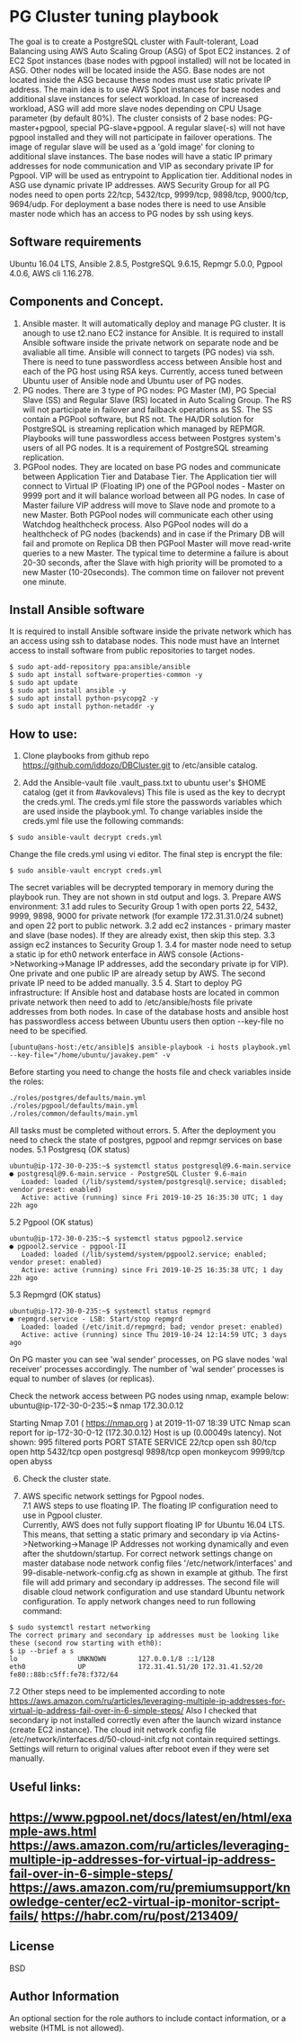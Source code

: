 PG Cluster tuning playbook
=========

The goal is to create a PostgreSQL cluster with Fault-tolerant, Load Balancing using AWS Auto Scaling Group (ASG) of Spot EC2 instances. 2 of EC2 Spot instances (base nodes with pgpool installed) will not be located in ASG. Other nodes will be located inside the ASG. Base nodes are not located inside the ASG because these nodes must use static private IP address.
The main idea is to use AWS Spot instances for base nodes and additional slave instances for select workload. In case of increased workload, ASG will add more slave nodes depending on CPU Usage parameter (by default 80%). The cluster consists of 2 base nodes: PG-master+pgpool, special PG-slave+pgpool. A regular slave(-s) will not have pgpool installed and they will not participate in failover operations. The image of regular slave will be used as a 'gold image' for cloning to additional slave instances.
The base nodes will have a static IP primary addresses for node communication and VIP as secondary private IP for Pgpool. VIP will be used as entrypoint to Application tier. Additional nodes in ASG use dynamic private IP addresses. AWS Security Group for all PG nodes need to open ports 22/tcp, 5432/tcp, 9999/tcp, 9898/tcp, 9000/tcp, 9694/udp. For deployment a base nodes there is need to use Ansible master node which has an access to PG nodes by ssh using keys.

Software requirements
------------
Ubuntu 16.04 LTS, Ansible 2.8.5, PostgreSQL 9.6.15, Repmgr 5.0.0, Pgpool 4.0.6, AWS cli 1.16.278.

Components and Concept.
--------------
1. Ansible master. 
It will automatically deploy and manage PG cluster. It is anough to use t2.nano EC2 instance for Ansible. It is required to install Ansible software inside the private network on separate node and be avaliable all time. Ansible will connect to targets (PG nodes) via ssh. There is need to tune passwordless access between Ansible host and each of the PG host using RSA keys. Currently, access tuned between Ubuntu user of Ansible node and Ubuntu user of PG nodes. 
2. PG nodes.
There are 3 type of PG nodes: PG Master (M), PG Special Slave (SS) and Regular Slave (RS) located in Auto Scaling Group.
The RS will not participate in failover and failback operations as SS. The SS contain a PGPool software, but RS not.
The HA/DR solution for PostgreSQL is streaming replication which managed by REPMGR.  
Playbooks will tune passwordless access between Postgres system's users of all PG nodes. It is a requirement of PostgreSQL streaming replication.  
3. PGPool nodes.
They are located on base PG nodes and communicate between Application Tier and Database Tier. The Application tier will connect to Virtual IP (Floating IP) one of the PGPool nodes - Master on 9999 port and it will balance worload between all PG nodes. In case of Master failure VIP address will move to Slave node and promote to a new Master. Both PGPool nodes will communicate each other using Watchdog healthcheck process.
Also PGPool nodes will do a healthcheck of PG nodes (backends) and in case if the Primary DB will fail and promote on Replica DB then PGPool Master will move read-write queries to a new Master. The typical time to determine a failure is about 20-30 seconds, after the Slave with high priority will be promoted to a new Master (10-20seconds). The common time on failover not prevent one minute.  

Install Ansible software
---------------
It is required to install Ansible software inside the private network which has an access using ssh to database nodes. This node must have an Internet access to install software from public repositories to target nodes. 
```
$ sudo apt-add-repository ppa:ansible/ansible
$ sudo apt install software-properties-common -y
$ sudo apt update
$ sudo apt install ansible -y
$ sudo apt install python-psycopg2 -y
$ sudo apt install python-netaddr -y
```
How to use:
----------------
1. Clone playbooks from github repo https://github.com/iddozo/DBCluster.git to /etc/ansible catalog.

2. Add the Ansible-vault file .vault_pass.txt to ubuntu user's $HOME catalog (get it from #avkovalevs)
This file is used as the key to decrypt the creds.yml.
The creds.yml file store the passwords variables which are used inside the playbook.yml.
To change variables inside the creds.yml file use the following commands:
```
$ sudo ansible-vault decrypt creds.yml
```
Change the file creds.yml using vi editor. 
The final step is encrypt the file:
```
$ sudo ansible-vault encrypt creds.yml   
```
The secret variables will be decrypted temporary in memory during the playbook run. They are not shown in std output and logs.
3. Prepare AWS environment:
3.1 add rules to Security Group 1 with open ports 22, 5432, 9999, 9898, 9000 for private network (for example 172.31.31.0/24 subnet) and open 22 port to public network.
3.2 add ec2 instances - primary master and slave (base nodes). If they are already exist, then skip this step.
3.3 assign ec2 instances to Security Group 1.
3.4 for master node need to setup a static ip for eth0 network enterface in AWS console (Actions->Networking->Manage IP addresses, add the secondary private ip for VIP). One private and one public IP are already setup by AWS. The second private IP need to be added manually. 
3.5 
4. Start to deploy PG infrastructure:
If Ansible host and database hosts are located in common private network then need to add to /etc/ansible/hosts file private addresses from both nodes. In case of the database hosts and ansible host has passwordless access between Ubuntu users then option --key-file no need to be specified. 
```
[ubuntu@ans-host:/etc/ansible]$ ansible-playbook -i hosts playbook.yml --key-file="/home/ubuntu/javakey.pem" -v
```
Before starting you need to change the hosts file and check variables inside the roles:
```
./roles/postgres/defaults/main.yml  
./roles/pgpool/defaults/main.yml  
./roles/common/defaults/main.yml  

```
All tasks must be completed without errors. 
5. After the deployment you need to check the state of postgres, pgpool and repmgr services on base nodes.
5.1 Postgresq (OK status)
```
ubuntu@ip-172-30-0-235:~$ systemctl status postgresql@9.6-main.service
● postgresql@9.6-main.service - PostgreSQL Cluster 9.6-main
   Loaded: loaded (/lib/systemd/system/postgresql@.service; disabled; vendor preset: enabled)
   Active: active (running) since Fri 2019-10-25 16:35:30 UTC; 1 day 22h ago
```
5.2 Pgpool (OK status)
```
ubuntu@ip-172-30-0-235:~$ systemctl status pgpool2.service 
● pgpool2.service - pgpool-II
   Loaded: loaded (/lib/systemd/system/pgpool2.service; enabled; vendor preset: enabled)
   Active: active (running) since Fri 2019-10-25 16:35:38 UTC; 1 day 22h ago
```
5.3 Repmgrd (OK status)
```
ubuntu@ip-172-30-0-235:~$ systemctl status repmgrd
● repmgrd.service - LSB: Start/stop repmgrd
   Loaded: loaded (/etc/init.d/repmgrd; bad; vendor preset: enabled)
   Active: active (running) since Thu 2019-10-24 12:14:59 UTC; 3 days ago
```
On PG master you can see 'wal sender' processes, on PG slave nodes 'wal receiver' processes accordingly. 
The number of 'wal sender' processes is equal to number of slaves (or replicas).

Check the network access between PG nodes using nmap, example below:
ubuntu@ip-172-30-0-235:~$ nmap 172.30.0.12

Starting Nmap 7.01 ( https://nmap.org ) at 2019-11-07 18:39 UTC
Nmap scan report for ip-172-30-0-12 (172.30.0.12)
Host is up (0.00049s latency).
Not shown: 995 filtered ports
PORT     STATE  SERVICE
22/tcp   open   ssh
80/tcp   open   http
5432/tcp open   postgresql
9898/tcp open   monkeycom
9999/tcp open   abyss

6. Check the cluster state.

7. AWS specific network settings for Pgpool nodes.     
7.1 AWS steps to use floating IP. The floating IP configuration need to use in Pgpool cluster.  
Currently, AWS does not fully support floating IP for Ubuntu 16.04 LTS. This means, that setting a static primary and secondary ip  via Actins->Networking->Manage IP Addresses not working dynamically and even after the shutdown/startup. For correct network settings change on master database node network config files '/etc/network/interfaces' and 99-disable-network-config.cfg as shown in example at github. The first file will add primary and secondary ip addresses. The second file will disable cloud network configuration and use standard Ubuntu network configuration. To apply network changes need to run following command:
```
$ sudo systemctl restart networking
The correct primary and secondary ip addresses must be looking like these (second row starting with eth0):
$ ip --brief a s 
lo               UNKNOWN        127.0.0.1/8 ::1/128 
eth0             UP             172.31.41.51/20 172.31.41.52/20 fe80::88b:c5ff:fe78:f372/64 
```
7.2 Other steps need to be implemented according to note https://aws.amazon.com/ru/articles/leveraging-multiple-ip-addresses-for-virtual-ip-address-fail-over-in-6-simple-steps/ 
Also I checked that secondary ip not installed correctly even after the launch wizard instance (create EC2 instance). 
The cloud init network config file /etc/network/interfaces.d/50-cloud-init.cfg not contain required settings.
Settings will return to original values after reboot even if they were set manually.


Useful links: 
--------
https://www.pgpool.net/docs/latest/en/html/example-aws.html
https://aws.amazon.com/ru/articles/leveraging-multiple-ip-addresses-for-virtual-ip-address-fail-over-in-6-simple-steps/
https://aws.amazon.com/ru/premiumsupport/knowledge-center/ec2-virtual-ip-monitor-script-fails/
https://habr.com/ru/post/213409/
-------
License
-------

BSD

Author Information
------------------

An optional section for the role authors to include contact information, or a website (HTML is not allowed).
